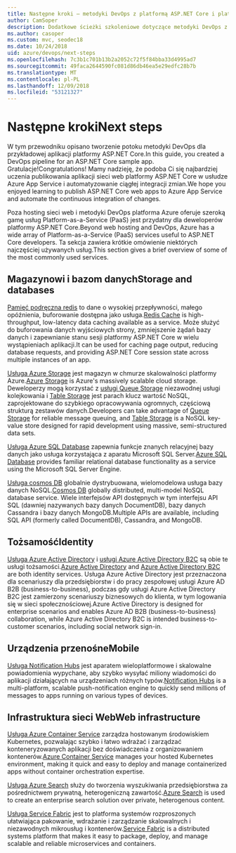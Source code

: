 ```yaml
---
title: Następne kroki — metodyki DevOps z platformą ASP.NET Core i platformy Azure
author: CamSoper
description: Dodatkowe ścieżki szkoleniowe dotyczące metodyki DevOps z platformą ASP.NET Core i platformy Azure.
ms.author: casoper
ms.custom: mvc, seodec18
ms.date: 10/24/2018
uid: azure/devops/next-steps
ms.openlocfilehash: 7c3b1c701b13b2a2052c72f5f84bba33d4995ad7
ms.sourcegitcommit: 49faca2644590fc081d86db46ea5e29edfc28b7b
ms.translationtype: MT
ms.contentlocale: pl-PL
ms.lasthandoff: 12/09/2018
ms.locfileid: "53121327"
---
```

# <a name="next-steps"></a><span data-ttu-id="3887b-103">Następne kroki</span><span class="sxs-lookup"><span data-stu-id="3887b-103">Next steps</span></span>

<span data-ttu-id="3887b-104">W tym przewodniku opisano tworzenie potoku metodyki DevOps dla przykładowej aplikacji platformy ASP.NET Core.</span><span class="sxs-lookup"><span data-stu-id="3887b-104">In this guide, you created a DevOps pipeline for an ASP.NET Core sample app.</span></span> <span data-ttu-id="3887b-105">Gratulacje!</span><span class="sxs-lookup"><span data-stu-id="3887b-105">Congratulations!</span></span> <span data-ttu-id="3887b-106">Mamy nadzieję, że podoba Ci się najbardziej uczenia publikowania aplikacji sieci web platformy ASP.NET Core w usłudze Azure App Service i automatyzowanie ciągłej integracji zmian.</span><span class="sxs-lookup"><span data-stu-id="3887b-106">We hope you enjoyed learning to publish ASP.NET Core web apps to Azure App Service and automate the continuous integration of changes.</span></span>

<span data-ttu-id="3887b-107">Poza hosting sieci web i metodyki DevOps platforma Azure oferuje szeroką gamę usług Platform-as-a-Service (PaaS) jest przydatny dla deweloperów platformy ASP.NET Core.</span><span class="sxs-lookup"><span data-stu-id="3887b-107">Beyond web hosting and DevOps, Azure has a wide array of Platform-as-a-Service (PaaS) services useful to ASP.NET Core developers.</span></span> <span data-ttu-id="3887b-108">Ta sekcja zawiera krótkie omówienie niektórych najczęściej używanych usług.</span><span class="sxs-lookup"><span data-stu-id="3887b-108">This section gives a brief overview of some of the most commonly used services.</span></span>

## <a name="storage-and-databases"></a><span data-ttu-id="3887b-109">Magazynowi i bazom danych</span><span class="sxs-lookup"><span data-stu-id="3887b-109">Storage and databases</span></span>

<span data-ttu-id="3887b-110">[Pamięć podręczna redis](/azure/redis-cache/) to dane o wysokiej przepływności, małego opóźnienia, buforowanie dostępna jako usługa.</span><span class="sxs-lookup"><span data-stu-id="3887b-110">[Redis Cache](/azure/redis-cache/) is high-throughput, low-latency data caching available as a service.</span></span> <span data-ttu-id="3887b-111">Może służyć do buforowania danych wyjściowych strony, zmniejszenie żądań bazy danych i zapewnianie stanu sesji platformy ASP.NET Core w wielu wystąpieniach aplikacji.</span><span class="sxs-lookup"><span data-stu-id="3887b-111">It can be used for caching page output, reducing database requests, and providing ASP.NET Core session state across multiple instances of an app.</span></span>

<span data-ttu-id="3887b-112">[Usługa Azure Storage](/azure/storage/) jest magazyn w chmurze skalowalności platformy Azure.</span><span class="sxs-lookup"><span data-stu-id="3887b-112">[Azure Storage](/azure/storage/) is Azure's massively scalable cloud storage.</span></span> <span data-ttu-id="3887b-113">Deweloperzy mogą korzystać z [usługi Queue Storage](/azure/storage/queues/storage-queues-introduction) niezawodnej usługi kolejkowania i [Table Storage](/azure/storage/tables/table-storage-overview) jest parach klucz wartość NoSQL, zaprojektowane do szybkiego opracowywania ogromnych, częściową strukturą zestawów danych.</span><span class="sxs-lookup"><span data-stu-id="3887b-113">Developers can take advantage of [Queue Storage](/azure/storage/queues/storage-queues-introduction) for reliable message queuing, and [Table Storage](/azure/storage/tables/table-storage-overview) is a NoSQL key-value store designed for rapid development using massive, semi-structured data sets.</span></span>

<span data-ttu-id="3887b-114">[Usługa Azure SQL Database](/azure/sql-database/) zapewnia funkcje znanych relacyjnej bazy danych jako usługa korzystająca z aparatu Microsoft SQL Server.</span><span class="sxs-lookup"><span data-stu-id="3887b-114">[Azure SQL Database](/azure/sql-database/) provides familiar relational database functionality as a service using the Microsoft SQL Server Engine.</span></span>

<span data-ttu-id="3887b-115">[Usługa cosmos DB](/azure/cosmos-db/) globalnie dystrybuowana, wielomodelowa usługa bazy danych NoSQL.</span><span class="sxs-lookup"><span data-stu-id="3887b-115">[Cosmos DB](/azure/cosmos-db/) globally distributed, multi-model NoSQL database service.</span></span> <span data-ttu-id="3887b-116">Wiele interfejsów API dostępnych w tym interfejsu API SQL (dawniej nazywanych bazy danych DocumentDB), bazy danych Cassandra i bazy danych MongoDB.</span><span class="sxs-lookup"><span data-stu-id="3887b-116">Multiple APIs are available, including SQL API (formerly called DocumentDB), Cassandra, and MongoDB.</span></span>

## <a name="identity"></a><span data-ttu-id="3887b-117">Tożsamość</span><span class="sxs-lookup"><span data-stu-id="3887b-117">Identity</span></span>

<span data-ttu-id="3887b-118">[Usługa Azure Active Directory](/azure/active-directory/) i [usługi Azure Active Directory B2C](/azure/active-directory-b2c/) są obie te usługi tożsamości.</span><span class="sxs-lookup"><span data-stu-id="3887b-118">[Azure Active Directory](/azure/active-directory/) and [Azure Active Directory B2C](/azure/active-directory-b2c/) are both identity services.</span></span> <span data-ttu-id="3887b-119">Usługa Azure Active Directory jest przeznaczona dla scenariuszy dla przedsiębiorstw i do pracy zespołowej usługi Azure AD B2B (business-to-business), podczas gdy usługi Azure Active Directory B2C jest zamierzony scenariuszy biznesowych do klienta, w tym logowania się w sieci społecznościowej.</span><span class="sxs-lookup"><span data-stu-id="3887b-119">Azure Active Directory is designed for enterprise scenarios and enables Azure AD B2B (business-to-business) collaboration, while Azure Active Directory B2C is intended business-to-customer scenarios, including social network sign-in.</span></span>

## <a name="mobile"></a><span data-ttu-id="3887b-120">Urządzenia przenośne</span><span class="sxs-lookup"><span data-stu-id="3887b-120">Mobile</span></span>

<span data-ttu-id="3887b-121">[Usługa Notification Hubs](/azure/notification-hubs/) jest aparatem wieloplatformowe i skalowalne powiadomienia wypychane, aby szybko wysyłać miliony wiadomości do aplikacji działających na urządzeniach różnych typów.</span><span class="sxs-lookup"><span data-stu-id="3887b-121">[Notification Hubs](/azure/notification-hubs/) is a multi-platform, scalable push-notification engine to quickly send millions of messages to apps running on various types of devices.</span></span>

## <a name="web-infrastructure"></a><span data-ttu-id="3887b-122">Infrastruktura sieci Web</span><span class="sxs-lookup"><span data-stu-id="3887b-122">Web infrastructure</span></span>

<span data-ttu-id="3887b-123">[Usługa Azure Container Service](/azure/aks/) zarządza hostowanym środowiskiem Kubernetes, pozwalając szybko i łatwo wdrażać i zarządzać konteneryzowanych aplikacji bez doświadczenia z organizowaniem kontenerów.</span><span class="sxs-lookup"><span data-stu-id="3887b-123">[Azure Container Service](/azure/aks/) manages your hosted Kubernetes environment, making it quick and easy to deploy and manage containerized apps without container orchestration expertise.</span></span>

<span data-ttu-id="3887b-124">[Usługa Azure Search](/azure/search/) służy do tworzenia wyszukiwania przedsiębiorstwa za pośrednictwem prywatną, heterogeniczną zawartość.</span><span class="sxs-lookup"><span data-stu-id="3887b-124">[Azure Search](/azure/search/) is used to create an enterprise search solution over private, heterogenous content.</span></span>

<span data-ttu-id="3887b-125">[Usługa Service Fabric](/azure/service-fabric/) jest to platforma systemów rozproszonych ułatwiająca pakowanie, wdrażanie i zarządzanie skalowalnych i niezawodnych mikrousług i kontenerów.</span><span class="sxs-lookup"><span data-stu-id="3887b-125">[Service Fabric](/azure/service-fabric/) is a distributed systems platform that makes it easy to package, deploy, and manage scalable and reliable microservices and containers.</span></span>
